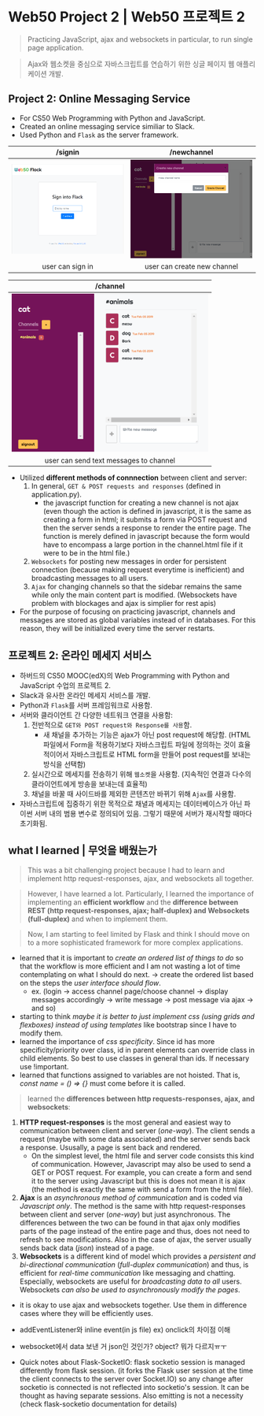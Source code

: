 # Web50 Project 2 | Web50 프로젝트 2
> Practicing JavaScript, ajax and websockets in particular, to run single page application.

> Ajax와 웹소켓을 중심으로 자바스크립트를 연습하기 위한 싱글 페이지 웹 애플리케이션 개발.

## Project 2: Online Messaging Service
- For CS50 Web Programming with Python and JavaScript.
- Created an online messaging service similiar to Slack.
- Used Python and `Flask` as the server framework.

| /signin | /newchannel |
:-------------------------:|:-------------------------:
<img src="screenshots/login.PNG" width="400"> | <img src="screenshots/channel.PNG" width="400">
| user can sign in | user can create new channel |

| /channel |
:-------------------------:|
<img src="screenshots/chat.PNG" width="400"> |
| user can send text messages to channel |


- Utilized __different methods of connnection__ between client and server:
  1) In general, `GET & POST requests and responses` (defined in application.py).
     - the javascript function for creating a new channel is not ajax (even though the action is defined in javascript, it is the same as creating a form in html; it submits a form via POST request and then the server sends a response to render the entire page. The function is merely defined in javascript because the form would have to encompass a large portion in the channel.html file if it were to be in the html file.)
  2) `Websockets` for posting new messages in order for persistent connection (because making request everytime is inefficient) and broadcasting messages to all users.
  3) `Ajax` for changing channels so that the sidebar remains the same while only the main content part is modified. (Websockets have problem with blockages and ajax is simplier for rest apis)
- For the purpose of focusing on practicing javascript, channels and messages are stored as global variables instead of in databases. For this reason, they will be initialized every time the server restarts.


## 프로젝트 2: 온라인 메세지 서비스
- 하버드의 CS50 MOOC(edX)의 Web Programming with Python and JavaScript 수업의 프로젝트 2.
- Slack과 유사한 온라인 메세지 서비스를 개발.
- Python과 `Flask`를 서버 프레임워크로 사용함.
- 서버와 클라이언트 간 다양한 네트워크 연결을 사용함:
  1. 전반적으로 `GET와 POST request와 Response를 사용`함.
     - 새 채널을 추가하는 기능은 ajax가 아닌 post request에 해당함. (HTML 파일에서 Form을 적용하기보다 자바스크립트 파일에 정의하는 것이 효율적이어서 자바스크립트로 HTML form을 만들어 post request를 보내는 방식을 선택함)
  2. 실시간으로 메세지를 전송하기 위해 `웹소켓`을 사용함. (지속적인 연결과 다수의 클라이언트에게 방송을 보내는데 효율적)
  3. 채널을 바꿀 때 사이드바를 제외한 콘텐츠만 바뀌기 위해 `Ajax`를 사용함.
- 자바스크립트에 집중하기 위한 목적으로 채녈과 메세지는 데이터베이스가 아닌 파이썬 서버 내의 범용 변수로 정의되어 있음. 그렇기 때문에 서버가 재시작할 때마다 초기화됨.


## what I learned | 무엇을 배웠는가
> This was a bit challenging project because I had to learn and implement http request-responses, ajax, and websockets all together. 

> However, I have learned a lot. Particularly, I learned the importance of implementing an __efficient workflow__ and the __difference between REST (http request-responses, ajax; half-duplex) and Websockets (full-duplex)__ and when to implement them. 

> Now, I am starting to feel limited by Flask and think I should move on to a more sophisticated framework for more complex applications.

- learned that it is important to _create an ordered list of things to do_ so that the workflow is more efficient and I am not wasting a lot of time contemplating on what I should do next. 
-> create the ordered list based on the steps the _user interface should flow_.
    - ex. (login -> access channel page/choose channel -> display messages accordingly -> write message -> post message via ajax -> and so)
- starting to think _maybe it is better to just implement css (using grids and flexboxes) instead of using templates_ like bootstrap since I have to modify them.
- learned the importance of _css specificity_. Since id has more specificity/priority over class, id in parent elements can override class in child elements. So best to use classes in general than ids. If necessary use !important.
- learned that functions assigned to variables are not hoisted. That is, _const name = () => {}_ must come before it is called.
> learned the __differences between http requests-responses, ajax, and websockets__:
1) __HTTP request-responses__ is the most general and easiest way to communication between client and server (_one-way_). The client sends a request (maybe with some data associated) and the server sends back a response. Ususally, a page is sent back and rendered.
    - On the simplest level, the html file and server code consists this kind of communication. However, Javascript may also be used to send a GET or POST request. For example, you can create a form and send it to the server using Javascript but this is does not mean it is ajax (the method is exactly the same with send a form from the html file).
2) __Ajax__ is an _asynchronous method of communication_ and is coded via _Javascript only_. The method is the same with http request-responses between client and server (_one-way_) but just asynchronous. The differences between the two can be found in that ajax only modifies parts of the page instead of the entire page and thus, does not need to refresh to see modifications. Also in the case of ajax, the server usually sends back data (_json_) instead of a page.
3) __Websockets__ is a different kind of model which provides a _persistent and bi-directional communication_ (_full-duplex communication_) and thus, is efficient for _real-time communication_ like messaging and chatting. Especially, websockets are useful for _broadcasting data to all_ users. Websockets _can also be used to asynchronously modify the pages_.
+ it is okay to use ajax and websockets together. Use them in difference cases where they will be efficiently uses.

- addEventListener와 inline event(in js file) ex) onclick의 차이점 이해
- websocket에서 data 보낸 거 json인 것인가? object? 뭐가 다르지ㅠㅜ

- Quick notes about Flask-SocketIO: flask socketio session is managed differently from flask session. (it forks the Flask user session at the time the client connects to the server over Socket.IO) so any change after socketio is connected is not reflected into socketio's session. It can be thought as having separate sessions. Also emitting is not a necessity (check flask-socketio documentation for details)
